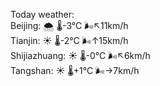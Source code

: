 Today weather:  
Beijing: 🌨  🌡️-3°C 🌬️↖11km/h  
Tianjin: ☀️   🌡️-2°C 🌬️↑15km/h  
Shijiazhuang: ☀️   🌡️-0°C 🌬️↖6km/h  
Tangshan: ☀️   🌡️+1°C 🌬️→7km/h  
